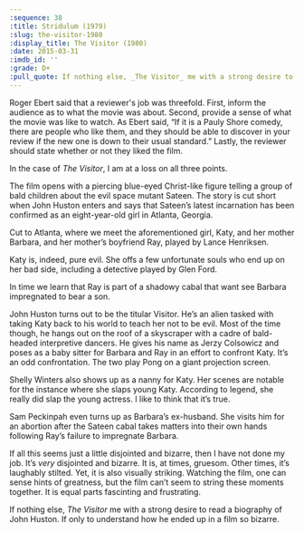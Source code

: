 ```yaml
---
:sequence: 38
:title: Stridulum (1979)
:slug: the-visitor-1980
:display_title: The Visitor (1980)
:date: 2015-03-31
:imdb_id: ''
:grade: D+
:pull_quote: If nothing else, _The Visitor_ me with a strong desire to read a biography of John Huston. If only to understand how he ended up in a film so bizarre.
---
```

Roger Ebert said that a reviewer's job was threefold. First, inform the audience as to what the movie was about. Second, provide a sense of what the movie was like to watch.  As Ebert said, “If it is a Pauly Shore comedy, there are people who like them, and they should be able to discover in your review if the new one is down to their usual standard.” Lastly, the reviewer should state whether or not they liked the film. 

In the case of _The Visitor_, I am at a loss on all three points. 

The film opens with a piercing blue-eyed Christ-like figure telling a group of bald children about the evil space mutant Sateen. The story is cut short when John Huston enters and says that Sateen’s latest incarnation has been confirmed as an eight-year-old girl in Atlanta, Georgia. 

Cut to Atlanta, where we meet the aforementioned girl, Katy, and her mother Barbara, and her mother’s boyfriend Ray, played by Lance Henriksen. 

Katy is, indeed, pure evil. She offs a few unfortunate souls who end up on her bad side, including a detective played by Glen Ford.

In time we learn that Ray is part of a shadowy cabal that want see Barbara impregnated to bear a son. 

John Huston turns out to be the titular Visitor. He’s an alien tasked with taking Katy back to his world to teach her not to be evil. Most of the time though, he hangs out on the roof of a skyscraper with a cadre of bald-headed interpretive dancers. He gives his name as Jerzy Colsowicz and poses as a baby sitter for Barbara and Ray in an effort to confront Katy. It’s an odd confrontation. The two play Pong on a giant projection screen. 

Shelly Winters also shows up as a nanny for Katy. Her scenes are notable for the instance where she slaps young Katy. According to legend, she really did slap the young actress. I like to think that it’s true.

Sam Peckinpah even turns up as Barbara’s ex-husband. She visits him for an abortion after the Sateen cabal takes matters into their own hands following Ray’s failure to impregnate Barbara.

If all this seems just a little disjointed and bizarre, then I have not done my job. It’s _very_ disjointed and bizarre. It is, at times, gruesom. Other times, it’s laughably stilted. Yet, it is also visually striking. Watching the film, one can sense hints of greatness, but the film can’t seem to string these moments together. It is equal parts fascinting and frustrating.

If nothing else, _The Visitor_ me with a strong desire to read a biography of John Huston. If only to understand how he ended up in a film so bizarre.

